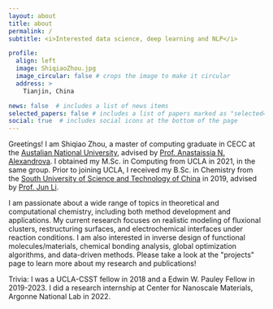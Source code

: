 ```yaml
---
layout: about
title: about
permalink: /
subtitle: <i>Interested data science, deep learning and NLP</i>

profile:
  align: left
  image: ShiqiaoZhou.jpg
  image_circular: false # crops the image to make it circular
  address: >
    Tianjin, China

news: false  # includes a list of news items
selected_papers: false # includes a list of papers marked as "selected={true}"
social: true  # includes social icons at the bottom of the page
---
```


Greetings! I am Shiqiao Zhou, a master of computing graduate in CECC at the [Austalian National University](https://www.chemistry.ucla.edu/), advised by [Prof. Anastaissia N. Alexandrova](http://www.chem.ucla.edu/~ana/). I obtained my M.Sc. in Computing from UCLA in 2021, in the same group. Prior to joining UCLA, I received my B.Sc. in Chemistry from the [South University of Science and Technology of China](http://science-en.sustech.edu.cn/research/focusd/id/436.html) in 2019, advised by [Prof. Jun Li](http://www.junlilab.org/). 

I am passionate about a wide range of topics in theoretical and computational chemistry, including both method development and applications. My current research focuses on realistic modeling of fluxional clusters, restructuring surfaces, and electrochemical interfaces under reaction conditions. I am also interested in inverse design of functional molecules/materials, chemical bonding analysis, global optimization algorithms, and data-driven methods. Please take a look at the "projects" page to learn more about my research and publications!

Trivia: I was a UCLA-CSST fellow in 2018 and a Edwin W. Pauley Fellow in 2019-2023. I did a research internship at Center for Nanoscale Materials, Argonne National Lab in 2022.

<!-- - Statistical ensemble representation of dynamic clusters and restructuring surfaces in catalytic conditions.
- Development of global optimizers with grand canonical and multi-objective functionality for structure search of crystals, clusters, and surfaces.
- Realistic modeling of electrocatalytic interface to understand the roles of pH, electrode potential, solvation, and electrolyte additives.
- Direct and inverse design of functional molecules and materials for CO$_2$ capture and electroreduction. -->



<!-- Write your biography here. Tell the world about yourself. Link to your favorite [subreddit](http://reddit.com). You can put a picture in, too. The code is already in, just name your picture `prof_pic.jpg` and put it in the `img/` folder.

Put your address / P.O. box / other info right below your picture. You can also disable any these elements by editing `profile` property of the YAML header of your `_pages/about.md`. Edit `_bibliography/papers.bib` and Jekyll will render your [publications page](/al-folio/publications/) automatically.

Link to your social media connections, too. This theme is set up to use [Font Awesome icons](http://fortawesome.github.io/Font-Awesome/) and [Academicons](https://jpswalsh.github.io/academicons/), like the ones below. Add your Facebook, Twitter, LinkedIn, Google Scholar, or just disable all of them. -->
